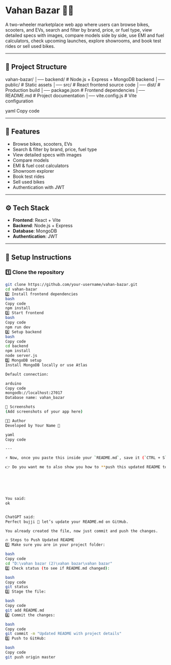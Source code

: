 # Vahan Bazar 🚴‍♂️

A two-wheeler marketplace web app where users can browse bikes, scooters, and EVs, search and filter by brand, price, or fuel type, view detailed specs with images, compare models side by side, use EMI and fuel calculators, check upcoming launches, explore showrooms, and book test rides or sell used bikes.

---

## 📂 Project Structure
vahan-bazar/
│── backend/ # Node.js + Express + MongoDB backend
│── public/ # Static assets
│── src/ # React frontend source code
│── dist/ # Production build
│── package.json # Frontend dependencies
│── README.md # Project documentation
│── vite.config.js # Vite configuration

yaml
Copy code

---

## 🚀 Features
- Browse bikes, scooters, EVs
- Search & filter by brand, price, fuel type
- View detailed specs with images
- Compare models
- EMI & fuel cost calculators
- Showroom explorer
- Book test rides
- Sell used bikes
- Authentication with JWT

---

## ⚙️ Tech Stack
- **Frontend**: React + Vite
- **Backend**: Node.js + Express
- **Database**: MongoDB
- **Authentication**: JWT

---

## 🔧 Setup Instructions

### 1️⃣ Clone the repository
```bash
git clone https://github.com/your-username/vahan-bazar.git
cd vahan-bazar
2️⃣ Install frontend dependencies
bash
Copy code
npm install
3️⃣ Start frontend
bash
Copy code
npm run dev
4️⃣ Setup backend
bash
Copy code
cd backend
npm install
node server.js
5️⃣ MongoDB setup
Install MongoDB locally or use Atlas

Default connection:

arduino
Copy code
mongodb://localhost:27017
Database name: vahan_bazar

📸 Screenshots
(Add screenshots of your app here)

👨‍💻 Author
Developed by Your Name 🚀

yaml
Copy code

---

⚡ Now, once you paste this inside your `README.md`, save it (`CTRL + S`).  

👉 Do you want me to also show you how to **push this updated README to GitHub** so it shows on your repo page?






You said:
ok


ChatGPT said:
Perfect bujji 🚀 let’s update your README.md on GitHub.

You already created the file, now just commit and push the changes.

🔥 Steps to Push Updated README
1️⃣ Make sure you are in your project folder:

bash
Copy code
cd "D:\vahan bazar (2)\vahan bazar\vahan bazar"
2️⃣ Check status (to see if README.md changed):

bash
Copy code
git status
3️⃣ Stage the file:

bash
Copy code
git add README.md
4️⃣ Commit the changes:

bash
Copy code
git commit -m "Updated README with project details"
5️⃣ Push to GitHub:

bash
Copy code
git push origin master